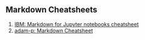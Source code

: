 ## Markdown Cheatsheets
1. [IBM: Markdown for Jupyter notebooks cheatsheet](https://www.ibm.com/docs/en/watson-studio-local/1.2.3?topic=notebooks-markdown-jupyter-cheatsheet)
2. [adam-p: Markdown Cheatsheet](https://github.com/adam-p/markdown-here/wiki/Markdown-Cheatsheet)